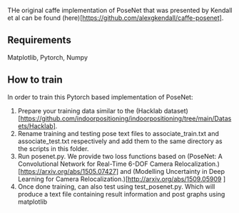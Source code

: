 THe original caffe implementation of PoseNet that was presented by Kendall et al can be found (here)[https://github.com/alexgkendall/caffe-posenet].
## Requirements
Matplotlib, Pytorch, Numpy
## How to train
In order to train this Pytorch based implementation of PoseNet:
1. Prepare your training data similar to the (Hacklab dataset)[https://github.com/indoorpositioning/indoorpositioning/tree/main/Datasets/Hacklab]. 
2. Rename training and testing pose text files to associate_train.txt and associate_test.txt respectively and add them to the same directory as the scripts in this folder.
3. Run posenet.py. We provide two loss functions based on (PoseNet: A Convolutional Network for Real-Time 6-DOF Camera Relocalization.)[https://arxiv.org/abs/1505.07427] and (Modelling Uncertainty in Deep Learning for Camera Relocalization.)[http://arxiv.org/abs/1509.05909 ]
4. Once done training, can also test using test_posenet.py. Which will produce a text file containing result information and post graphs using matplotlib
